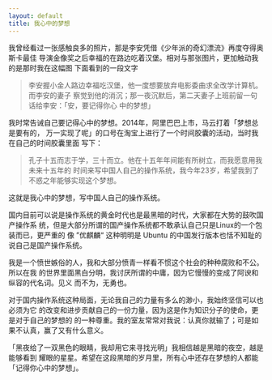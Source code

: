 ```yaml
---
layout: default
title: 我心中的梦想
---
```


我曾经看过一张感触良多的照片，那是李安凭借《少年派的奇幻漂流》再度夺得奥斯卡最佳
导演金像奖之后幸福的在路边吃着汉堡。相对与那张图片，更加触动我的是那时我在这幅图
下面看到的一段文字

> 李安握小金人路边幸福吃汉堡，他一度想要放弃电影委曲求全改学计算机。而李安的妻子
> 察觉到他的消沉；那一夜沉默后，第二天妻子上班前留一句话给李安：「安，要记得你心
> 中的梦想」

我时常告诫自己要记得心中的梦想。2014年，阿里巴巴上市，马云打着「梦想总是要有的，
万一实现了呢」的口号在淘宝上进行了一个时间胶囊的活动，当时我在自己的时间胶囊里面
写下：

> 孔子十五而志于学，三十而立。他在十五年年间能有所树立，而我愿意用我未来十五年的
> 时间来写中国人自己的操作系统，我今年23岁，希望我到了不惑之年能够实现这个梦想。

这就是我心中的梦想，写中国人自己的操作系统。

国内目前可以说是操作系统的黄金时代也是最黑暗的时代，大家都在大势的鼓吹国产操作系
统，但是大部分所谓的国产操作系统都不敢承认自己只是Linux的一个包装而已，更严重的
像 ”优麒麟“ 这种明明是 Ubuntu 的中国发行版本也恬不知耻的说自己是国产操作系统。

我是一个愤世嫉俗的人，我和大部分愤青一样看不惯这个社会的种种腐败和不公。所以在我
的世界里面黑白分明，我讨厌所谓的中庸，因为它慢慢的变成了阿谀和纵容的代名词。见义
而不为，无勇也。

对于国内操作系统这种局面，无论我自己的力量有多么的渺小，我始终坚信可以也必须为它
的改变和进步贡献自己的一份力量，因为这是作为知识分子的使命，更是对于自己的梦想的
的一种尊重。我的室友常常对我说：认真你就输了；可是如果不认真，赢了又有什么意义。

「黑夜给了一双黑色的眼睛，我却用它来寻找光明」我相信越是黑暗的夜空，越是能够看到
耀眼的星星。希望在这段黑暗的岁月里，所有心中还存在梦想的人都能「记得你心中的梦想」。
